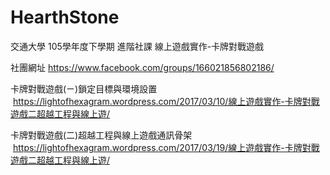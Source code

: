 # HearthStone  
交通大學 105學年度下學期 進階社課 線上遊戲實作-卡牌對戰遊戲 

社團網址 https://www.facebook.com/groups/166021856802186/  


卡牌對戰遊戲(ㄧ)鎖定目標與環境設置  https://lightofhexagram.wordpress.com/2017/03/10/線上遊戲實作-卡牌對戰遊戲二超越工程與線上遊/

卡牌對戰遊戲(二)超越工程與線上遊戲通訊骨架  https://lightofhexagram.wordpress.com/2017/03/19/線上遊戲實作-卡牌對戰遊戲二超越工程與線上遊/
